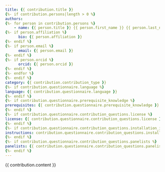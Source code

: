 ```yaml
---
title: {{ contribution.title }}
{%- if contribution.persons|length > 0 %}
authors:
{%- for person in contribution.persons %}
    - name: {{ person.title }} {{ person.first_name }} {{ person.last_name }}
{%- if person.affiliation %} 
      bio: {{ person.affiliation }} 
{%- endif %}
{%- if person.email %}
      email: {{ person.email }}
{%- endif %}
{%- if person.orcid %}
      orcid: {{ person.orcid }} 
{%- endif %}
{%- endfor %}
{%- endif %}
category: {{ contribution.contribution_type }}
{%- if contribution.questionnaire.language %}
language: {{ contribution.questionnaire.language }}
{%- endif %}
{%- if contribution.questionnaire.prerequisite_knowledge %}
prerequisites: {{ contribution.questionnaire.prerequisite_knowledge }}
{%- endif %}
{%- if contribution.questionnaire.contribution_questions.license %}
license: {{ contribution.questionnaire.contribution_questions.license }}
{%- endif %}
{%- if contribution.questionnaire.contribution_questions.installation_instructions %}
instructions: contribution.questionnaire.contribution_questions.installation_instructions
{%- endif %}
{%- if contribution.questionnaire.contribution_questions.panelists %}
panelists: {{ contribution.questionnaire.contribution_questions.panelists }}
{%- endif %}
---
```

{{ contribution.content }}